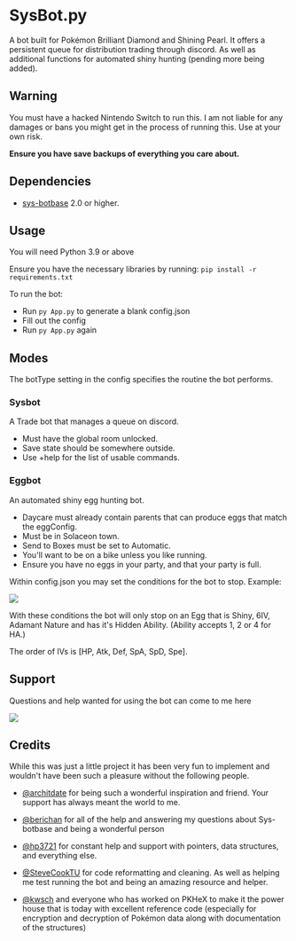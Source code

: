 # SysBot.py

A bot built for Pokémon Brilliant Diamond and Shining Pearl. It offers a persistent queue for distribution trading through discord. As well as additional functions for automated shiny hunting (pending more being added).

## Warning

You must have a hacked Nintendo Switch to run this. I am not liable for any damages or bans you might get in the process of running this. Use at your own risk.

**Ensure you have save backups of everything you care about.**

## Dependencies

- [sys-botbase](https://github.com/olliz0r/sys-botbase/releases) 2.0 or higher.

## Usage
You will need Python 3.9 or above


Ensure you have the necessary libraries by running:
`pip install -r requirements.txt`

To run the bot:
- Run `py App.py` to generate a blank config.json
- Fill out the config
- Run `py App.py` again

## Modes

The botType setting in the config specifies the routine the bot performs.
### Sysbot
A Trade bot that manages a queue on discord.
  * Must have the global room unlocked. 
  * Save state should be somewhere outside.
  * Use +help for the list of usable commands.
### Eggbot 
An automated shiny egg hunting bot.
  * Daycare must already contain parents that can produce eggs that match the eggConfig.
  * Must be in Solaceon town.
  * Send to Boxes must be set to Automatic.
  * You'll want to be on a bike unless you like running.
  * Ensure you have no eggs in your party, and that your party is full.

Within config.json you may set the conditions for the bot to stop. Example:

<img src="https://cdn.discordapp.com/attachments/733862180973314238/923365700934979604/unknown.png">

With these conditions the bot will only stop on an Egg that is Shiny, 6IV, Adamant Nature and has it's Hidden Ability. (Ability accepts 1, 2 or 4 for HA.)

The order of IVs is [HP, Atk, Def, SpA, SpD, Spe].



## Support

Questions and help wanted for using the bot can come to me here

[<img src="https://discordapp.com/api/guilds/680260945666113591/widget.png?style=banner2">](https://discord.gg/Yh9hBYt)


## Credits

While this was just a little project it has been very fun to implement and wouldn't have been such a pleasure without the following people.


- [@architdate](https://github.com/architdate) for being such a wonderful inspiration and friend. Your support has always meant the world to me.

- [@berichan](https://github.com/berichan) for all of the help and answering my questions about Sys-botbase and being a wonderful person

- [@hp3721](https://github.com/hp3721) for constant help and support with pointers, data structures, and everything else.

- [@SteveCookTU](https://github.com/SteveCookTU) for code reformatting and cleaning. As well as helping me test running the bot and being an amazing resource and helper.

- [@kwsch](https://github.com/kwsch) and everyone who has worked on PKHeX to make it the power house that is today with excellent reference code (especially for encryption and decryption of Pokémon data along with documentation of the structures)
